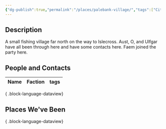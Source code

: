 ```yaml
---
{"dg-publish":true,"permalink":"/places/palebank-village/","tags":["City"]}
---
```


## Description
A small fishing village far north on the way to Islecross. Aust, O, and Ulfgar have all been through here and have some contacts here. Faem joined the party here.
## People and Contacts
| Name | Faction | tags |
| ---- | ------- | ---- |

{ .block-language-dataview}
## Places We've Been

{ .block-language-dataview}
